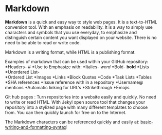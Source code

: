# Markdown


**Markdown** is a quick and easy way to style web pages.   It is a text-to-HTML conversion tool.  With an emphasis on readability.  It is a way to simply use characters and symbols that you use everyday, to emphasize and distinguish certain content you want displayed on your website.  There is no need to be able to read or write code.  

Markdown is a writing format, while HTML is a publishing format.

Examples of markdown that can be used within your GitHub repository:
*Headers- #
*Use to Emphasize with:
  *Italics- *word*
  *Bold- **bold**
*Lists
  *Unordered List-  
  *Ordered List
*Images
*Links
*Block Quotes 
*Code
*Task Lists
*Tables
*SHA references
*Issue reference with in a repository 
*Username@ mentions
*Automatic linking for URL’s
*Strikethrough
*Emojis


Git hub pages :
Turn repositories into a website easily and quickly.  No need to write or read HTML.  With Jekyl open source tool that changes your repository into a stylized page with many different templates to choose from.  You can then quickly launch for free on to the Internet.

The Markdown characters can be referenced quickly and easily at: [basic-writing-and-formatting-syntax](https://help.github.com/en/github/writing-on-github/basic-writing-and-formatting-syntax)!


